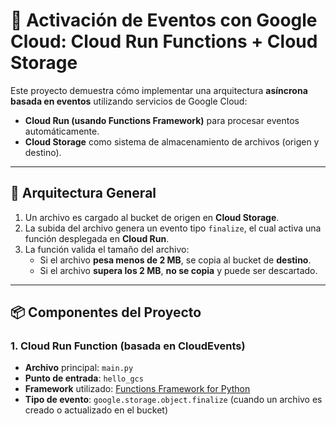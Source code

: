 # 📡 Activación de Eventos con Google Cloud: Cloud Run Functions + Cloud Storage

Este proyecto demuestra cómo implementar una arquitectura **asíncrona basada en eventos** utilizando servicios de Google Cloud:

- **Cloud Run (usando Functions Framework)** para procesar eventos automáticamente.
- **Cloud Storage** como sistema de almacenamiento de archivos (origen y destino).

---

## 🚀 Arquitectura General

1. Un archivo es cargado al bucket de origen en **Cloud Storage**.
2. La subida del archivo genera un evento tipo `finalize`, el cual activa una función desplegada en **Cloud Run**.
3. La función valida el tamaño del archivo:
   - Si el archivo **pesa menos de 2 MB**, se copia al bucket de **destino**.
   - Si el archivo **supera los 2 MB**, **no se copia** y puede ser descartado.

---

## 📦 Componentes del Proyecto

### 1. Cloud Run Function (basada en CloudEvents)

- **Archivo** principal: `main.py`
- **Punto de entrada**: `hello_gcs`
- **Framework** utilizado: [Functions Framework for Python](https://cloud.google.com/functions/docs/functions-framework)
- **Tipo de evento**: `google.storage.object.finalize` (cuando un archivo es creado o actualizado en el bucket)








